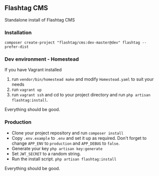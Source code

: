 ## Flashtag CMS

Standalone install of Flashtag CMS

### Installation

```
composer create-project "flashtag/cms:dev-master@dev" flashtag --prefer-dist
```

### Dev environment - Homestead

If you have Vagrant installed

1. run `vendor/bin/homestead make` and modify `Homestead.yaml` to suit your needs
2. run `vagrant up`
3. run `vagrant ssh` and cd to your project directory and run `php artisan flashtag:install`.

Everything should be good.


### Production

- Clone your project repository and run `composer install`
- Copy `.env.example` to `.env` and set it up as required. Don't forget to change `APP_ENV` to `production` and `APP_DEBUG` to `false`.
- Generate your key `php artisan key:generate`
- Set `JWT_SECRET` to a random string.
- Run the install script. `php artisan flashtag:install`

Everything should be good.
